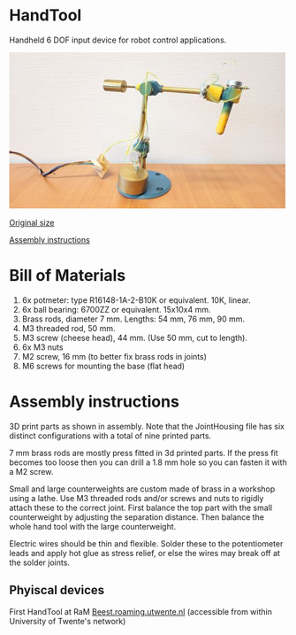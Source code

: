# HandTool
Handheld 6 DOF input device for robot control applications.

![HandTool main view](pics/HandTool_500px.jpg)

[Original size](pics/HandTool_Main.jpg?raw=true)

[Assembly instructions](CAD/v1_2024)

# Bill of Materials

1. 6x potmeter: type R16148-1A-2-B10K or equivalent. 10K, linear.
2. 6x ball bearing: 6700ZZ or equivalent. 15x10x4 mm.
3. Brass rods, diameter 7 mm. Lengths: 54 mm, 76 mm, 90 mm.
4. M3 threaded rod, 50 mm.
5. M3 screw (cheese head), 44 mm. (Use 50 mm, cut to length).
6. 6x M3 nuts
7. M2 screw, 16 mm (to better fix brass rods in joints)
8. M6 screws for mounting the base (flat head)

# Assembly instructions

3D print parts as shown in assembly. Note that the JointHousing file has six distinct configurations with a total of nine printed parts.

7 mm brass rods are mostly press fitted in 3d printed parts. If the press fit becomes too loose then you can drill a 1.8 mm hole so you can fasten it with a M2 screw.

Small and large counterweights are custom made of brass in a workshop using a lathe. Use M3 threaded rods and/or screws and nuts to rigidly attach these to the correct joint. First balance the top part with the small counterweight by adjusting the separation distance. Then balance the whole hand tool with the large counterweight.

Electric wires should be thin and flexible. Solder these to the potentiometer leads and apply hot glue as stress relief, or else the wires may break off at the solder joints.

## Phyiscal devices

First HandTool at RaM [Beest.roaming.utwente.nl](http://beest.roaming.utwente.nl/) (accessible from within University of Twente's network)
